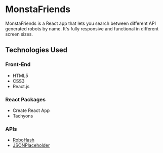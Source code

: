 # MonstaFriends

MonstaFriends is a React app that lets you search between different API generated robots by name. It's fully responsive and functional in different screen sizes.




## Technologies Used

### Front-End
- HTML5
- CSS3
 - React.js

### React Packages
- Create React App
- Tachyons

### APIs
- [RoboHash](https://robohash.org/)
- [JSONPlaceholder](https://jsonplaceholder.typicode.com/)
